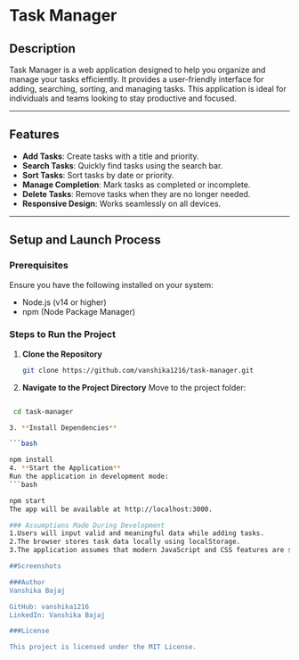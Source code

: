 # Task Manager

## Description
Task Manager is a web application designed to help you organize and manage your tasks efficiently. It provides a user-friendly interface for adding, searching, sorting, and managing tasks. This application is ideal for individuals and teams looking to stay productive and focused.

---

## Features
- **Add Tasks**: Create tasks with a title and priority.
- **Search Tasks**: Quickly find tasks using the search bar.
- **Sort Tasks**: Sort tasks by date or priority.
- **Manage Completion**: Mark tasks as completed or incomplete.
- **Delete Tasks**: Remove tasks when they are no longer needed.
- **Responsive Design**: Works seamlessly on all devices.

---

## Setup and Launch Process

### Prerequisites
Ensure you have the following installed on your system:
- Node.js (v14 or higher)
- npm (Node Package Manager)

### Steps to Run the Project
1. **Clone the Repository**
   ```bash
   git clone https://github.com/vanshika1216/task-manager.git

2. **Navigate to the Project Directory**
Move to the project folder:
```bash

 cd task-manager

3. **Install Dependencies**

```bash

npm install
4. **Start the Application**
Run the application in development mode:
```bash

npm start
The app will be available at http://localhost:3000.

### Assumptions Made During Development
1.Users will input valid and meaningful data while adding tasks.
2.The browser stores task data locally using localStorage.
3.The application assumes that modern JavaScript and CSS features are supported by the user's browser.

##Screenshots

###Author
Vanshika Bajaj

GitHub: vanshika1216
LinkedIn: Vanshika Bajaj

###License

This project is licensed under the MIT License.

